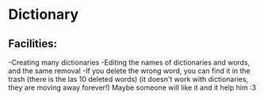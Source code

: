 # Dictionary
## Facilities:
-Creating many dictionaries
-Editing the names of dictionaries and words, and the same removal
-If you delete the wrong word, you can find it in the trash (there is the las 10 deleted words) (it doesn't work with dictionaries, they are moving away forever!)
Maybe someone will like it and it help him :3
